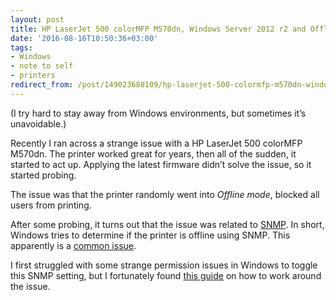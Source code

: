```yaml
---
layout: post
title: HP LaserJet 500 colorMFP M570dn, Windows Server 2012 r2 and Offline mode
date: '2016-08-16T10:50:36+03:00'
tags:
- Windows
- note to self
- printers
redirect_from: /post/149023688109/hp-laserjet-500-colormfp-m570dn-windows-server
---
```


(I try hard to stay away from Windows environments, but sometimes it’s unavoidable.)

Recently I ran across a strange issue with a HP LaserJet 500 colorMFP M570dn. The printer worked great for years, then all of the sudden, it started to act up. Applying the latest firmware didn’t solve the issue, so it started probing.

The issue was that the printer randomly went into _Offline mode_, blocked all users from printing.

After some probing, it turns out that the issue was related to [SNMP](https://social.technet.microsoft.com/Forums/office/en-US/80b06f0d-3b81-4cc6-95ad-aabc781d1eb0/printers-offline-in-windows-2008-r2?forum=winserverprint). In short, Windows tries to determine if the printer is offline using SNMP. This apparently is a [common issue](http://blog.rtwilson.com/how-to-fix-a-network-printer-suddenly-showing-as-offline-in-windows-vista/).

I first struggled with some strange permission issues in Windows to toggle this SNMP setting, but I fortunately found [this guide](http://blacktheman.blogspot.se/2011/11/access-denied-message-when-changing.html) on how to work around the issue.
